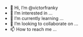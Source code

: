 - 👋 Hi, I’m @victorfranky
- 👀 I’m interested in ...
- 🌱 I’m currently learning ...
- 💞️ I’m looking to collaborate on ...
- 📫 How to reach me ...

<!---
victorfranky/victorfranky is a ✨ special ✨ repository because its `README.md` (this file) appears on your GitHub profile.
You can click the Preview link to take a look at your changes.
--->
